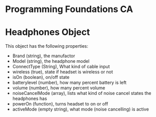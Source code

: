# Programming Foundations CA

# Headphones Object

This object has the following properties:

- Brand (string), the manufactor
- Model (string), the headphone model
- ConnectType (String), What kind of cable input
- wireless (true), state if headset is wireless or not
- isOn (boolean), on/off state
- batterylevel (number), how many percent battery is left
- volume (number), how many percent volume
- noiseCancelMode (array), lists what kind of noise cancel states the headphones has
- powerOn (function), turns headset to on or off
- activeMode (empty string), what mode (noise cancelling) is active

